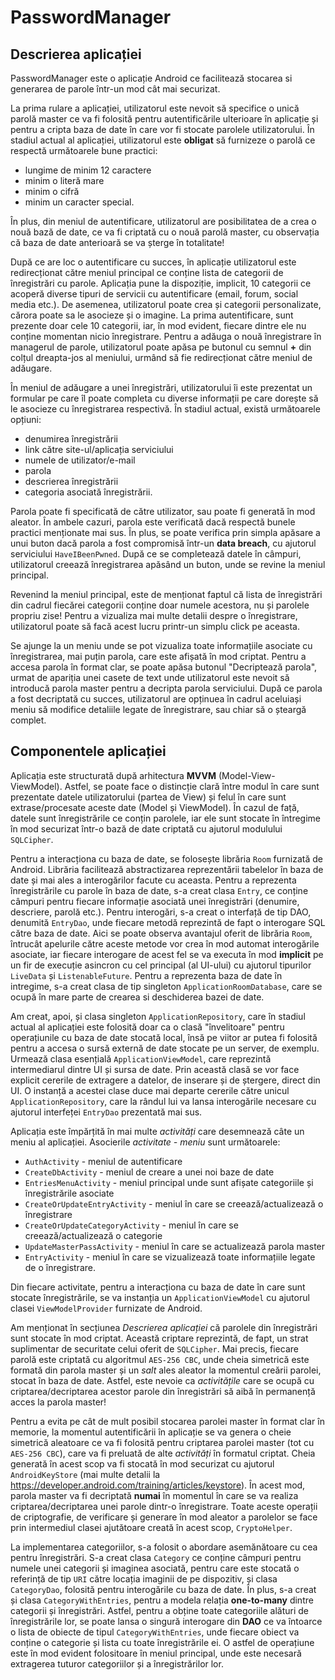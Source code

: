 # PasswordManager

## Descrierea aplicației
PasswordManager este o aplicație Android ce facilitează stocarea si generarea de parole într-un mod cât mai securizat.

La prima rulare a aplicației, utilizatorul este nevoit să specifice o unică parolă master ce va fi folosită pentru autentificările ulterioare în aplicație și pentru a cripta baza de date în care vor fi stocate parolele utilizatorului. În stadiul actual al aplicației, utilizatorul este **obligat** să furnizeze o parolă ce respectă următoarele bune practici:
  - lungime de minim 12 caractere
  - minim o literă mare
  - minim o cifră
  - minim un caracter special.

În plus, din meniul de autentificare, utilizatorul are posibilitatea de a crea o nouă bază de date, ce va fi criptată cu o nouă parolă master, cu observația că baza de date anterioară se va șterge în totalitate!

După ce are loc o autentificare cu succes, în aplicație utilizatorul este redirecționat către meniul principal ce conține lista de categorii de înregistrări cu parole. Aplicația pune la dispoziție, implicit, 10 categorii ce acoperă diverse tipuri de servicii cu autentificare (email, forum, social media etc.). De asemenea, utilizatorul poate crea și categorii personalizate, cărora poate sa le asocieze și o imagine.  La prima autentificare, sunt prezente doar cele 10 categorii, iar, în mod evident, fiecare dintre ele nu conține momentan nicio înregistrare. Pentru a adăuga o nouă înregistrare în managerul de parole, utilizatorul poate apăsa pe butonul cu semnul **+** din colțul dreapta-jos al meniului, urmând să fie redirecționat către meniul de adăugare.

În meniul de adăugare a unei înregistrări, utilizatorului îi este prezentat un formular pe care îl poate completa cu diverse informații pe care dorește să le asocieze cu înregistrarea respectivă. În stadiul actual, există următoarele opțiuni:
  - denumirea înregistrării
  - link către site-ul/aplicația serviciului
  - numele de utilizator/e-mail
  - parola
  - descrierea înregistrării
  - categoria asociată înregistrării.

Parola poate fi specificată de către utilizator, sau poate fi generată în mod aleator. În ambele cazuri, parola este verificată dacă respectă bunele practici menționate mai sus. În plus, se poate verifica prin simpla apăsare a unui buton dacă parola a fost compromisă într-un **data breach**, cu ajutorul serviciului `HaveIBeenPwned`. După ce se completează datele în câmpuri, utilizatorul creează înregistrarea apăsând un buton, unde se revine la meniul principal.

Revenind la meniul principal, este de menționat faptul că lista de înregistrări din cadrul fiecărei categorii conține doar numele acestora, nu și parolele propriu zise! Pentru a vizualiza mai multe detalii despre o înregistrare, utilizatorul poate să facă acest lucru printr-un simplu click pe aceasta.

Se ajunge la un meniu unde se pot vizualiza toate informațiile asociate cu înregistrarea, mai puțin parola, care este afișată în mod criptat. Pentru a accesa parola în format clar, se poate apăsa butonul "Decriptează parola", urmat de apariția unei casete de text unde utilizatorul este nevoit să introducă parola master pentru a decripta parola serviciului. După ce parola a fost decriptată cu succes, utilizatorul are opținuea în cadrul aceluiași meniu să modifice detaliile legate de înregistrare, sau chiar să o șteargă complet.

## Componentele aplicației
Aplicația este structurată după arhitectura **MVVM** (Model-View-ViewModel). Astfel, se poate face o distincție clară între modul în care sunt prezentate datele utilizatorului (partea de View) și felul în care sunt extrase/procesate aceste date (Model și ViewModel). În cazul de față, datele sunt înregistrările ce conțin parolele, iar ele sunt stocate în întregime în mod securizat într-o bază de date criptată cu ajutorul modulului `SQLCipher`.

Pentru a interacționa cu baza de date, se folosește librăria `Room` furnizată de Android. Librăria facilitează abstractizarea reprezentării tabelelor în baza de date și mai ales a interogărilor facute cu aceasta. Pentru a reprezenta înregistrările cu parole în baza de date, s-a creat clasa `Entry`, ce conține câmpuri pentru fiecare informație asociată unei înregistrări (denumire, descriere, parolă etc.). Pentru interogări, s-a creat o interfață de tip DAO, denumită `EntryDao`, unde fiecare metodă reprezintă de fapt o interogare SQL către baza de date. Aici se poate observa avantajul oferit de librăria `Room`, întrucât apelurile către aceste metode vor crea în mod automat interogările asociate, iar fiecare interogare de acest fel se va executa în mod **implicit** pe un fir de execuție asincron cu cel principal (al UI-ului) cu ajutorul tipurilor `LiveData` și `ListenableFuture`. Pentru a reprezenta baza de date în intregime, s-a creat clasa de tip singleton `ApplicationRoomDatabase`, care se ocupă în mare parte de crearea si deschiderea bazei de date.

Am creat, apoi, și clasa singleton `ApplicationRepository`, care în stadiul actual al aplicației este folosită doar ca o clasă "învelitoare" pentru operațiunile cu baza de date stocată local, însă pe viitor ar putea fi folosită pentru a accesa o sursă externă de date stocate pe un server, de exemplu. Urmează clasa esențială `ApplicationViewModel`, care reprezintă intermediarul dintre UI și sursa de date. Prin această clasă se vor face explicit cererile de extragere a datelor, de inserare și de ștergere, direct din UI. O instanță a acestei clase duce mai departe cererile către unicul `ApplicationRepository`, care la rândul lui va lansa interogările necesare cu ajutorul interfeței `EntryDao` prezentată mai sus.

Aplicația este împărțită în mai multe *activități* care desemnează câte un meniu al aplicației. Asocierile *activitate - meniu* sunt următoarele:
  - `AuthActivity`                   - meniul de autentificare
  - `CreateDbActivity`               - meniul de creare a unei noi baze de date
  - `EntriesMenuActivity`            - meniul principal unde sunt afișate categoriile și înregistrările asociate
  - `CreateOrUpdateEntryActivity`    - meniul în care se creează/actualizează o înregistrare
  - `CreateOrUpdateCategoryActivity` - meniul în care se creează/actualizează o categorie
  - `UpdateMasterPassActivity`       - meniul în care se actualizează parola master
  - `EntryActivity`                  - meniul în care se vizualizează toate informațiile legate de o înregistrare.

Din fiecare activitate, pentru a interacționa cu baza de date în care sunt stocate înregistrările, se va instanția un `ApplicationViewModel` cu ajutorul clasei `ViewModelProvider` furnizate de Android.

Am menționat în secțiunea *Descrierea aplicației* că parolele din înregistrări sunt stocate în mod criptat. Această criptare reprezintă, de fapt, un strat suplimentar de securitate celui oferit de `SQLCipher`. Mai precis, fiecare parolă este criptată cu algoritmul `AES-256 CBC`, unde cheia simetrică este formată din parola master și un *salt* ales aleator la momentul creării parolei, stocat în baza de date. Astfel, este nevoie ca *activitățile* care se ocupă cu criptarea/decriptarea acestor parole din înregistrări să aibă în permanență acces la parola master! 

Pentru a evita pe cât de mult posibil stocarea parolei master în format clar în memorie, la momentul autentificării în aplicație se va genera o cheie simetrică aleatoare ce va fi folosită pentru criptarea parolei master (tot cu `AES-256 CBC`), care va fi preluată de alte *activități* în formatul criptat. Cheia generată în acest scop va fi stocată în mod securizat cu ajutorul `AndroidKeyStore` (mai multe detalii la https://developer.android.com/training/articles/keystore). În acest mod, parola master va fi decriptată **numai** în momentul în care se va realiza criptarea/decriptarea unei parole dintr-o înregistrare. Toate aceste operații de criptografie, de verificare și generare în mod aleator a parolelor se face prin intermediul clasei ajutătoare creată în acest scop, `CryptoHelper`.

La implementarea categoriilor, s-a folosit o abordare asemănătoare cu cea pentru înregistrări. S-a creat clasa `Category` ce conține câmpuri pentru numele unei categorii și imaginea asociată, pentru care este stocată o referință de tip `URI` către locația imaginii de pe dispozitiv, și clasa `CategoryDao`, folosită pentru interogările cu baza de date. În plus, s-a creat și clasa `CategoryWithEntries`, pentru a modela relația **one-to-many** dintre categorii și înregistrări. Astfel, pentru a obține toate categoriile alături de înregistrările lor, se poate lansa o singură interogare din **DAO** ce va întoarce o lista de obiecte de tipul `CategoryWithEntries`, unde fiecare obiect va conține o categorie și lista cu toate înregistrările ei. O astfel de operațiune este în mod evident folositoare în meniul principal, unde este necesară extragerea tuturor categoriilor și a înregistrărilor lor.
